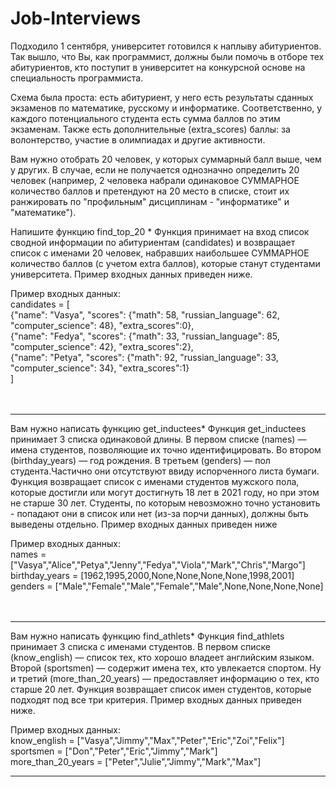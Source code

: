 # Job-Interviews

Подходило 1 сентября, университет готовился к наплыву абитуриентов. Так вышло, что Вы, как программист, должны были помочь в отборе тех абитуриентов, кто поступит в университет на конкурсной основе на специальность программиста. 

Схема была проста: есть абитуриент, у него есть результаты сданных экзаменов по математике, русскому и информатике. Соответственно, у каждого потенциального студента есть сумма баллов по этим экзаменам. Также есть дополнительные (extra_scores) баллы: за волонтерство, участие в олимпиадах и другие активности. 

Вам нужно отобрать 20 человек, у которых суммарный балл выше, чем у других. В случае, если не получается однозначно определить 20 человек (например, 2 человека набрали одинаковое СУММАРНОЕ количество баллов и претендуют на 20 место в списке, стоит их ранжировать по "профильным" дисциплинам - "информатике" и "математике").

Напишите функцию find_top_20
*
Функция принимает на вход список сводной информации по абитуриентам (candidates)  и возвращает список с  именами 20 человек, набравших наибольшее СУММАРНОЕ количество баллов (с учетом extra баллов), которые станут студентами университета.                                                                                                                                                                                                                          Пример входных данных приведен ниже.

Пример входных данных:<br>
candidates = [<br>
 {"name": "Vasya",  "scores": {"math": 58, "russian_language": 62, "computer_science": 48}, "extra_scores":0},<br>
 {"name": "Fedya",  "scores": {"math": 33, "russian_language": 85, "computer_science": 42},  "extra_scores":2},<br>
 {"name": "Petya",  "scores": {"math": 92, "russian_language": 33, "computer_science": 34},  "extra_scores":1}<br>
]<br>
<br><br>
<hr>
Вам нужно написать функцию get_inductees*
Функция get_inductees принимает 3 списка одинаковой длины. В первом списке (names) — имена студентов, позволяющие их точно идентифицировать. Во втором (birthday_years) — год рождения. В третьем (genders) — пол студента.Частично они отсутствуют ввиду испорченного листа бумаги. Функция возвращает список с именами студентов мужского пола, которые достигли или могут достигнуть 18 лет в 2021 году, но при этом не старше 30 лет. Cтуденты, по которым невозможно точно установить - попадают они в список или нет (из-за порчи данных), должны быть выведены отдельно.                                                       Пример входных данных приведен ниже

Пример входных данных:<br>
names = ["Vasya","Alice","Petya","Jenny","Fedya","Viola","Mark","Chris","Margo"]<br>
birthday_years = [1962,1995,2000,None,None,None,None,1998,2001]<br>
genders = ["Male","Female","Male","Female","Male",None,None,None,None]<br>
<br><br>
<hr>

Вам нужно написать функцию find_athlets*
Функция find_athlets принимает 3 списка с именами студентов. В первом списке (know_english) — список тех, кто хорошо владеет английским языком. Второй (sportsmen) — содержит имена тех, кто увлекается спортом. Ну и третий (more_than_20_years) — предоставляет информацию о тех, кто старше 20 лет. Функция возвращает список имен студентов, которые подходят под все три критерия.
Пример входных данных приведен ниже.

Пример входных данных:<br>
know_english = ["Vasya","Jimmy","Max","Peter","Eric","Zoi","Felix"]<br>
sportsmen = ["Don","Peter","Eric","Jimmy","Mark"]<br>
more_than_20_years = ["Peter","Julie","Jimmy","Mark","Max"]<br>
<hr>
